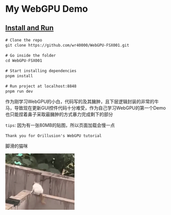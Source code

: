 # My WebGPU Demo

## [Install and Run](https://wr40000.github.io/WebGPU-FSX001/)

```
# Clone the repo
git clone https://github.com/wr40000/WebGPU-FSX001.git

# Go inside the folder
cd WebGPU-FSX001

# Start installing dependencies
pnpm install 

# Run project at localhost:8848
pnpm run dev
```

作为刚学习WebGPU的小白，代码写的及其臃肿，且下层逻辑封装的非常的牛马，导致现在更新GUI控件代码十分难受，作为自己学习WebGPU的第一个Demo也只能捏着鼻子采取最臃肿的方式暴力完成剩下的部分

`tips`: 因为有一张80MB的贴图，所以页面加载会慢一点

`Thank you for Orillusion's WebGPU tutorial`

脚滑的猫咪

![脚滑的猫咪](README.assets/%E8%84%9A%E6%BB%91%E7%9A%84%E7%8C%AB%E5%92%AA.gif)